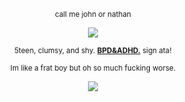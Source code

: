 <p align="center" dir="auto">
<sub>call me john or nathan </sub>

<p align="center" dir="auto">
<img src="https://i.postimg.cc/KvHHmjD3/Untitled460-20250814122939.png" style="max-width: 100%; "></p>

<p align="center" dir="auto">
<sub>5teen, clumsy, and shy. <b><ins>BPD&ADHD.</ins></b> sign ata!</sub>

<p align="center" dir="auto">
<sub>Im like a frat boy but oh so much fucking worse.</sub>


<p align="center" dir="auto"> 
<img src="https://files.catbox.moe/6vnrf4.png" style="max-width: 100%; "></p> 
<!--
**thequarrymen/thequarrymen** is a ✨ _special_ ✨ repository because its `README.md` (this file) appears on your GitHub profile.

Here are some ideas to get you started:

- 🔭 I’m currently working on ...
- 🌱 I’m currently learning ...
- 👯 I’m looking to collaborate on ...
- 🤔 I’m looking for help with ...
- 💬 Ask me about ...
- 📫 How to reach me: ...
- 😄 Pronouns: ...
- ⚡ Fun fact: .. 
